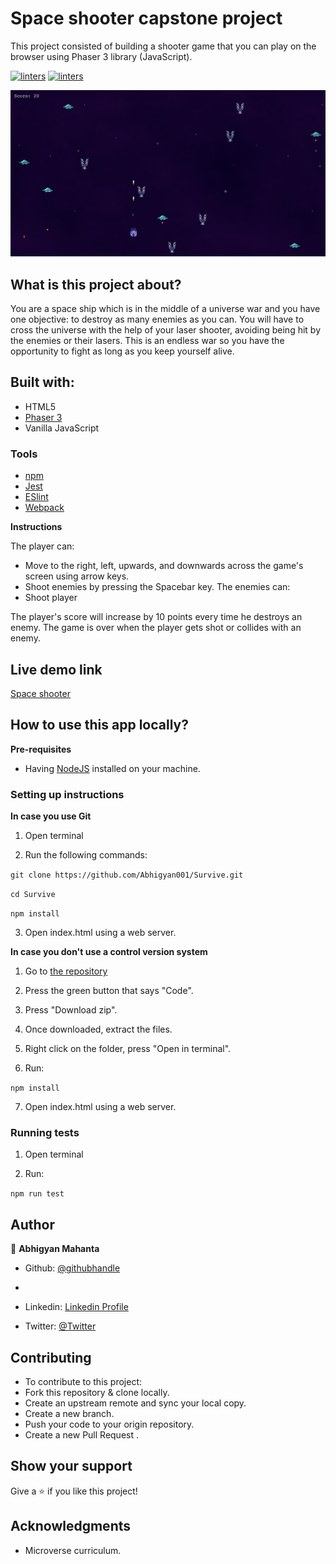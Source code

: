 # Space shooter capstone project

This project consisted of building a shooter game that you can play on the browser using Phaser 3 library (JavaScript).

[![linters](https://img.shields.io/badge/Linters-Passing-brightgreen)]()
[![linters](https://img.shields.io/badge/Author-Abhigyan%20Mahanta-blue)](https://github.com/Abhigyan001)

![screenshot](src/assets/ss1.png)


## What is this project about? 

 You are a space ship which is in the middle of a universe war and you have one objective: to destroy as many enemies as you can. You will have to cross the universe with the help of your laser shooter, avoiding being hit by the enemies or their lasers. This is an endless war so you have the opportunity to fight as long as you keep yourself alive.


## Built with: 
- HTML5
- [Phaser 3](https://phaser.io/phaser3)
- Vanilla JavaScript

### Tools

- [npm](https://www.npmjs.com/)
- [Jest](https://jestjs.io/es-ES/)
- [ESlint](https://eslint.org/)
- [Webpack](https://webpack.js.org/)

**Instructions**

The player can:
- Move to the right, left, upwards, and downwards across the game's screen using arrow keys.
- Shoot enemies by pressing the Spacebar key.
The enemies can: 
- Shoot player

The player's score will increase by 10 points every time he destroys an enemy. 
The game is over when the player gets shot or collides with an enemy.


## Live demo link

[Space shooter]()

## How to use this app locally?

**Pre-requisites**

- Having [NodeJS](https://nodejs.org/en/) installed on your machine.

### Setting up instructions 

**In case you use Git**

1. Open terminal 

2. Run the following commands:

`git clone https://github.com/Abhigyan001/Survive.git`

`cd Survive`

`npm install`

3. Open index.html using a web server.

**In case you don't use a control version system**

1. Go to [the repository](https://github.com/Abhigyan001/Survive.git)

2. Press the green button that says "Code".

3. Press "Download zip".

4. Once downloaded, extract the files.

5. Right click on the folder, press "Open in terminal".

6. Run:

`npm install`

7. Open index.html using a web server.

### Running tests
 
1. Open terminal

2. Run:

`npm run test`

## Author 

👤 **Abhigyan Mahanta**
​

- Github: [@githubhandle](https://github.com/Abhigyan001)
- 
- Linkedin: [Linkedin Profile](https://www.linkedin.com/in/abhigyan001/)

- Twitter: [@Twitter](https://twitter.com/abhigyan_001)

## Contributing 

- To contribute to this project:
- Fork this repository & clone locally.
- Create an upstream remote and sync your local copy.
- Create a new branch.
- Push your code to your origin repository.
- Create a new Pull Request .

## Show your support

Give a ⭐️ if you like this project!
​

## Acknowledgments

- Microverse curriculum.